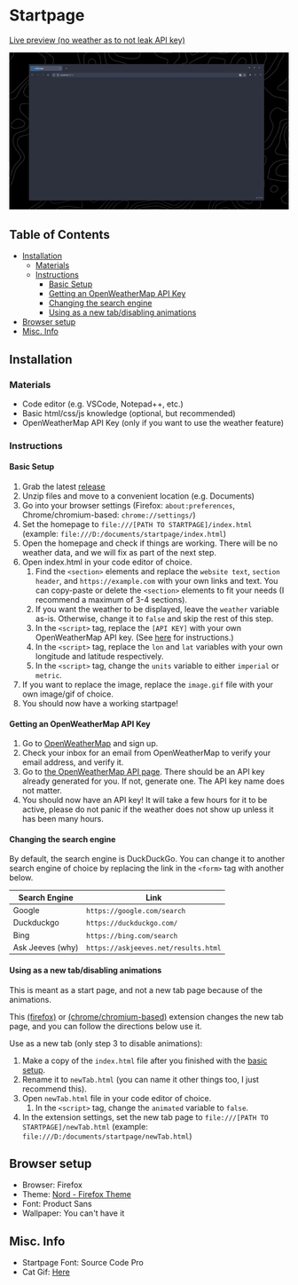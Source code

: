 # Startpage <!-- omit in toc --> 

[Live preview (no weather as to not leak API key)](https://startpage.easun.me)


![startpage](startpage.gif)


<!-- [Live Preview](https://kencx.github.io/startpage/) -->
## Table of Contents <!-- omit in toc --> 
- [Installation](#installation)
	- [Materials](#materials)
	- [Instructions](#instructions)
		- [Basic Setup](#basic-setup)
		- [Getting an OpenWeatherMap API Key](#getting-an-openweathermap-api-key)
		- [Changing the search engine](#changing-the-search-engine)
		- [Using as a new tab/disabling animations](#using-as-a-new-tabdisabling-animations)
- [Browser setup](#browser-setup)
- [Misc. Info](#misc-info)
## Installation

### Materials
- Code editor (e.g. VSCode, Notepad++, etc.)
- Basic html/css/js knowledge (optional, but recommended)
- OpenWeatherMap API Key (only if you want to use the weather feature)

### Instructions

#### Basic Setup

1. Grab the latest [release](https://github.com/eaaasun/startpage/releases/latest)
2. Unzip files and move to a convenient location (e.g. Documents)
3. Go into your browser settings (Firefox: `about:preferences`, Chrome/chromium-based: `chrome://settings/`)
4. Set the homepage to `file:///[PATH TO STARTPAGE]/index.html` (example: `file:///D:/documents/startpage/index.html`)
5. Open the homepage and check if things are working. There will be no weather data, and we will fix as part of the next step.
6. Open index.html in your code editor of choice.
   1. Find the `<section>` elements and replace the `website text`, `section header`, and `https://example.com` with your own links and text. You can copy-paste or delete the `<section>` elements to fit your needs (I recommend a maximum of 3-4 sections).
   2. If you want the weather to be displayed, leave the `weather` variable as-is. Otherwise, change it to `false` and skip the rest of this step.
   3. In the `<script>` tag, replace the `[API KEY]` with your own OpenWeatherMap API key. (See [here](#getting-an-openweathermap-api-key) for instructions.)
   4. In the `<script>` tag, replace the `lon` and `lat` variables with your own longitude and latitude respectively.
   5. In the `<script>` tag, change the `units` variable to either `imperial` or `metric`.
7. If you want to replace the image, replace the `image.gif` file with your own image/gif of choice.
8. You should now have a working startpage!

#### Getting an OpenWeatherMap API Key
1. Go to [OpenWeatherMap](https://home.openweathermap.org/users/sign_up) and sign up.
2. Check your inbox for an email from OpenWeatherMap to verify your email address, and verify it.
3. Go to [the OpenWeatherMap API page](https://home.openweathermap.org/api_keys). There should be an API key already generated for you. If not, generate one. The API key name does not matter.
4. You should now have an API key! It will take a few hours for it to be active, please do not panic if the weather does not show up unless it has been many hours.

#### Changing the search engine
By default, the search engine is DuckDuckGo. You can change it to another search engine of choice by replacing the link in the `<form>` tag with another below.

|Search Engine |Link  |
--- | --- |
|Google|`https://google.com/search`|
|Duckduckgo|`https://duckduckgo.com/`|
|Bing|`https://bing.com/search`|
|Ask Jeeves (why)|`https://askjeeves.net/results.html`|

#### Using as a new tab/disabling animations
This is meant as a start page, and not a new tab page because of the animations. 

This [(firefox)](https://addons.mozilla.org/en-US/firefox/addon/new-tab-override/) or [(chrome/chromium-based)](https://chrome.google.com/webstore/detail/new-tab-redirect/icpgjfneehieebagbmdbhnlpiopdcmna) extension changes the new tab page, and you can follow the directions below use it.

Use as a new tab (only step 3 to disable animations):
1. Make a copy of the `index.html` file after you finished with the [basic setup](#basic-setup).
2. Rename it to `newTab.html` (you can name it other things too, I just recommend this).
3. Open `newTab.html` file in your code editor of choice.
   1. In the `<script>` tag, change the `animated` variable to `false`.
4. In the extension settings, set the new tab page to `file:///[PATH TO STARTPAGE]/newTab.html` (example: `file:///D:/documents/startpage/newTab.html`)


## Browser setup
- Browser: Firefox
- Theme: [Nord - Firefox Theme](https://www.deviantart.com/dpcdpc11/art/Nord-for-Firefox-837860916)
- Font: Product Sans
- Wallpaper: You can't have it

## Misc. Info
- Startpage Font: Source Code Pro
- Cat Gif: [Here](https://twitter.com/avogado6/status/1165595520967954432?s=19)


